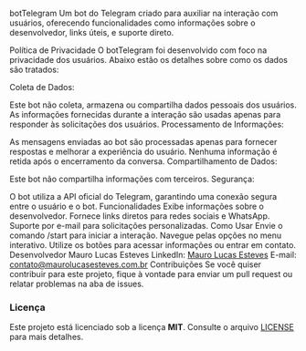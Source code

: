 botTelegram
Um bot do Telegram criado para auxiliar na interação com usuários, oferecendo funcionalidades como informações sobre o desenvolvedor, links úteis, e suporte direto.

Política de Privacidade
O botTelegram foi desenvolvido com foco na privacidade dos usuários. Abaixo estão os detalhes sobre como os dados são tratados:

Coleta de Dados:

Este bot não coleta, armazena ou compartilha dados pessoais dos usuários.
As informações fornecidas durante a interação são usadas apenas para responder às solicitações dos usuários.
Processamento de Informações:

As mensagens enviadas ao bot são processadas apenas para fornecer respostas e melhorar a experiência do usuário.
Nenhuma informação é retida após o encerramento da conversa.
Compartilhamento de Dados:

Este bot não compartilha informações com terceiros.
Segurança:

O bot utiliza a API oficial do Telegram, garantindo uma conexão segura entre o usuário e o bot.
Funcionalidades
Exibe informações sobre o desenvolvedor.
Fornece links diretos para redes sociais e WhatsApp.
Suporte por e-mail para solicitações personalizadas.
Como Usar
Envie o comando /start para iniciar a interação.
Navegue pelas opções no menu interativo.
Utilize os botões para acessar informações ou entrar em contato.
Desenvolvedor
Mauro Lucas Esteves
LinkedIn: [Mauro Lucas Esteves](https://www.linkedin.com/in/maurolucasesteves/)
E-mail: contato@maurolucasesteves.com.br
Contribuições
Se você quiser contribuir para este projeto, fique à vontade para enviar um pull request ou relatar problemas na aba de issues.

### **Licença**
Este projeto está licenciado sob a licença **MIT**. Consulte o arquivo [LICENSE](./LICENSE) para mais detalhes.
